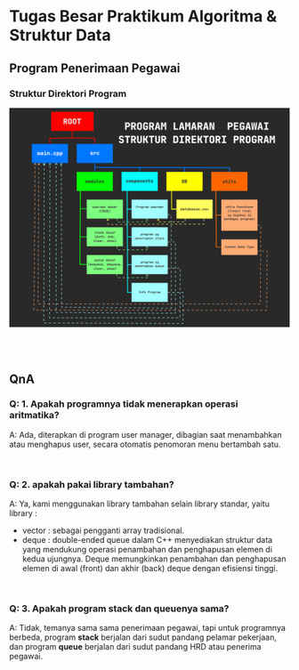 # Tugas Besar Praktikum Algoritma & Struktur Data

## Program Penerimaan Pegawai
### Struktur Direktori Program
![struktur direktori](./assets/struktur%20TB.jpg)

</br>
</br>

## QnA
### Q:  1. Apakah programnya tidak menerapkan operasi aritmatika?
A: Ada, diterapkan di program user manager, dibagian saat menambahkan atau menghapus user, secara otomatis penomoran menu bertambah satu.

</br>

### Q: 2. apakah pakai library tambahan?
A: Ya, kami menggunakan library tambahan selain library standar, yaitu library : 
- vector : sebagai pengganti array tradisional.
- deque : double-ended queue dalam C++ menyediakan struktur data yang mendukung operasi penambahan dan penghapusan elemen di kedua ujungnya. Deque memungkinkan penambahan dan penghapusan elemen di awal (front) dan akhir (back) deque dengan efisiensi tinggi.

</br>

### Q: 3. Apakah program stack dan queuenya sama?
A: Tidak, temanya sama sama penerimaan pegawai, tapi untuk programnya berbeda, program <b>stack</b> berjalan dari sudut pandang pelamar pekerjaan, dan program <b>queue</b> berjalan dari sudut pandang HRD atau penerima pegawai. 
